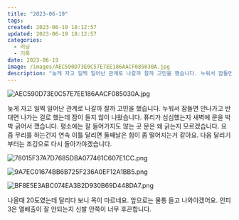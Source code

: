 ```yaml
---
title: "2023-06-19"
tags:
created: 2023-06-19 18:12:57
updated: 2023-06-19 18:12:57
categories:
  - 러닝
  - 기록
date: 2023-06-19
image: /images/AEC590D73E0C57E7EE186AACF085030A.jpg
description: "늦게 자고 일찍 일어난 관계로 나갈까 잘까 고민을 했습니다. 누워서 잠들면 안나가고 반대면 나가는 걸로 했는데 잠이 들지 않이 나왔습니다. 퓨리가 심심했는지 새벽에 문을 박박 긁어서 깼습니다. 평소에는 잘 들어가지도 않는 곳 문은 왜 긁는지 모르겠습니다. 요즘 무리를 하는건지 연속 이틀"
---
```


![AEC590D73E0C57E7EE186AACF085030A.jpg](/images/AEC590D73E0C57E7EE186AACF085030A.jpg)
 
 

늦게 자고 일찍 일어난 관계로 나갈까 잘까 고민을 했습니다. 누워서 잠들면 안나가고 반대면 나가는 걸로 했는데 잠이 들지 않이 나왔습니다. 퓨리가 심심했는지 새벽에 문을 박박 긁어서 깼습니다. 평소에는 잘 들어가지도 않는 곳 문은 왜 긁는지 모르겠습니다.
요즘 무리를 하는건지 연속 이틀 달리면 둘째날은 힘이 좀 떨어지는거 같아요. 다음 달리기부터는 조깅으로 다시 돌아가야겠습니다.

 
 ![78015F37A7D7685DBA077461C607E1CC.png](/images/78015F37A7D7685DBA077461C607E1CC.png)
 
 

 
 ![9A7EC01674BB6B725F236A0EF12A1BB5.png](/images/9A7EC01674BB6B725F236A0EF12A1BB5.png)
 
 

 
 ![BF8E5E3ABC074EA3B2D930B69D448DA7.png](/images/BF8E5E3ABC074EA3B2D930B69D448DA7.png)
 
 

나올때 20도였는데 달리다 보니 목이 마르네요. 앞으로는 물통 들고 나와야겠어요.
인피3은 열배출이 잘 안되는지 신발 안쪽이 너무 후끈합니다.
